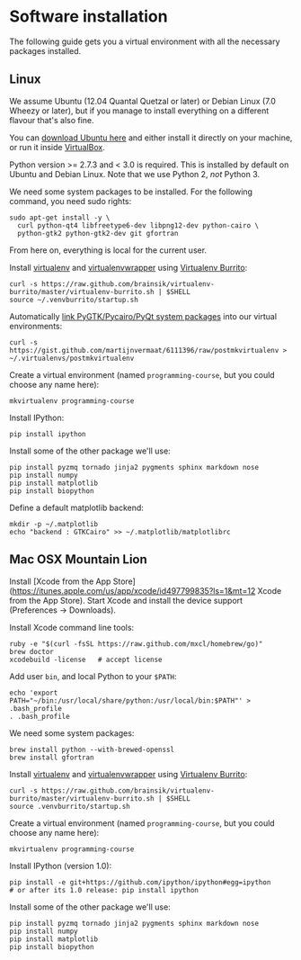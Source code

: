 Software installation
=====================

The following guide gets you a virtual environment with all the necessary
packages installed.


Linux
-----

We assume Ubuntu (12.04 Quantal Quetzal or later) or Debian Linux (7.0 Wheezy
or later), but if you manage to install everything on a different flavour
that's also fine.

You can [download Ubuntu here](http://www.ubuntu.com/) and either install it
directly on your machine, or run it inside
[VirtualBox](https://www.virtualbox.org/).

Python version >= 2.7.3 and < 3.0 is required. This is installed by default on
Ubuntu and Debian Linux. Note that we use Python 2, *not* Python 3.

We need some system packages to be installed. For the following command, you
need sudo rights:

    sudo apt-get install -y \
      curl python-qt4 libfreetype6-dev libpng12-dev python-cairo \
      python-gtk2 python-gtk2-dev git gfortran

From here on, everything is local for the current user.

Install [virtualenv](http://www.virtualenv.org/) and
[virtualenvwrapper](http://virtualenvwrapper.readthedocs.org/) using
[Virtualenv Burrito](https://github.com/brainsik/virtualenv-burrito):

    curl -s https://raw.github.com/brainsik/virtualenv-burrito/master/virtualenv-burrito.sh | $SHELL
    source ~/.venvburrito/startup.sh

Automatically
[link PyGTK/Pycairo/PyQt system packages](https://gist.github.com/martijnvermaat/6111396/)
into our virtual environments:

    curl -s https://gist.github.com/martijnvermaat/6111396/raw/postmkvirtualenv > ~/.virtualenvs/postmkvirtualenv

Create a virtual environment (named `programming-course`, but you could choose
any name here):

    mkvirtualenv programming-course

Install IPython:

    pip install ipython

Install some of the other package we'll use:

    pip install pyzmq tornado jinja2 pygments sphinx markdown nose
    pip install numpy
    pip install matplotlib
    pip install biopython

Define a default matplotlib backend:

    mkdir -p ~/.matplotlib
    echo "backend : GTKCairo" >> ~/.matplotlib/matplotlibrc


Mac OSX Mountain Lion
---------------------

Install
[Xcode from the App Store](https://itunes.apple.com/us/app/xcode/id497799835?ls=1&mt=12
Xcode from the App Store). Start Xcode and install the device support
(Preferences -> Downloads).

Install Xcode command line tools:

    ruby -e "$(curl -fsSL https://raw.github.com/mxcl/homebrew/go)"
    brew doctor
    xcodebuild -license   # accept license

Add user `bin`, and local Python to your `$PATH`:

    echo 'export PATH="~/bin:/usr/local/share/python:/usr/local/bin:$PATH"' > .bash_profile
    . .bash_profile

We need some system packages:

    brew install python --with-brewed-openssl
    brew install gfortran

Install [virtualenv](http://www.virtualenv.org/) and
[virtualenvwrapper](http://virtualenvwrapper.readthedocs.org/) using
[Virtualenv Burrito](https://github.com/brainsik/virtualenv-burrito):

    curl -s https://raw.github.com/brainsik/virtualenv-burrito/master/virtualenv-burrito.sh | $SHELL
    source .venvburrito/startup.sh

Create a virtual environment (named `programming-course`, but you could choose
any name here):

    mkvirtualenv programming-course

Install IPython (version 1.0):

    pip install -e git+https://github.com/ipython/ipython#egg=ipython
    # or after its 1.0 release: pip install ipython

Install some of the other package we'll use:

    pip install pyzmq tornado jinja2 pygments sphinx markdown nose
    pip install numpy
    pip install matplotlib
    pip install biopython
